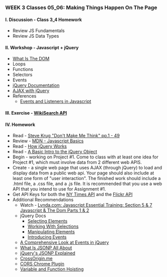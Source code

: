 ### WEEK 3 Classes 05_06: Making Things Happen On The Page  

#### I. Discussion - Class 3_4 Homework
* Review JS Fundamentals
* Review JS Data Types

#### II. Workshop - Javascript + jQuery
* [What Is The DOM](http://css-tricks.com/dom/)
* Loops
* Functions
* Selectors
* Events
* [jQuery Documentation](http://api.jquery.com/)
* [AJAX with jQuery](http://learn.jquery.com/ajax/)
* References
	* [Events and Listeners in Javascript](http://idratherbewriting.com/events-and-listeners-javascript/)

#### III. Exercise - [WikiSearch API](http://en.wikipedia.org/w/api.php?action=opensearch&format=json&search)

#### IV. Homework
* Read - [Steve Krug "Don't Make Me Think" pp.1 - 49](https://github.com/craigprotzel/Mashups/blob/master/_Readings/SteveKrug_DontMakeMeThink_Ch1-5.pdf)
* Review - [MDN - Javascript Basics](https://developer.mozilla.org/en-US/Learn/Getting_started_with_the_web/JavaScript_basics)
* Read - [How jQuery Works](http://learn.jquery.com/about-jquery/how-jquery-works/)
* Read - [A Basic Intro to the jQuery Object](http://www.smashingmagazine.com/2014/05/29/mystery-jquery-object-syntax-basic-introduction)
* Begin - working on Project #1. Come to class with at least one idea for Project #1, which must involve data from 2 different web APIS.
* Create - a single web page that uses AJAX (through jQuery) to load and display data from a public web api. Your page should also include at least one form of "user interaction". The finished work should include a .html file, a .css file, and a .js file. It is recommended that you use a web API that you intend to use for Assignment #1.
* Get API Keys for both the [NY Times API](http://developer.nytimes.com/) and the [Flickr API](https://www.flickr.com/services/apps/create/)
* Additional Recommendations
  * Watch - [Lynda.com: Javascript Essential Training: Section 5 & 7 Javascript & The Dom Parts 1 & 2](http://www.nyu.edu/lynda)
  * jQuery Docs
    * [Selecting Elements](http://learn.jquery.com/using-jquery-core/selecting-elements/)
    * [Working With Selections](http://learn.jquery.com/using-jquery-core/working-with-selections/)
    * [Manipulating Elements](http://learn.jquery.com/using-jquery-core/manipulating-elements/) 
    * [Introducing Events](http://learn.jquery.com/events/introduction-to-events/)
  * [A Comprehensive Look at Events in jQuery](http://www.sitepoint.com/comprehensive-events-jquery)
  * [What Is JSONP All About](http://stackoverflow.com/questions/2067472/what-is-jsonp-all-about)
  * [jQuery's JSONP Explained](https://www.sitepoint.com/jsonp-examples/?utm_source=javascriptweekly&utm_medium=email)
  * [CrossOrigin.me](http://crossorigin.me/)
  * [CORS Chrome Plugin](https://chrome.google.com/webstore/detail/allow-control-allow-origi/nlfbmbojpeacfghkpbjhddihlkkiljbi?hl=en)
  * [Variable and Function Hoisting](http://designpepper.com/blog/drips/variable-and-function-hoisting)